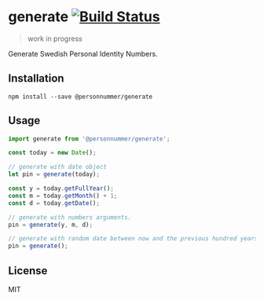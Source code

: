 # generate [![Build Status](https://github.com/personnummer/js-generate/workflows/build/badge.svg)](https://github.com/personnummer/js-generate/actions)

> work in progress

Generate Swedish Personal Identity Numbers.

## Installation

```
npm install --save @personnummer/generate
```

## Usage

```js
import generate from '@personnummer/generate';

const today = new Date();

// generate with date object
let pin = generate(today);

const y = today.getFullYear();
const m = today.getMonth() + 1;
const d = today.getDate();

// generate with numbers arguments.
pin = generate(y, m, d);

// generate with random date between now and the previous hundred years and the next hundred years.
pin = generate();
```

## License

MIT